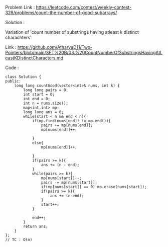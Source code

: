 Problem Link : https://leetcode.com/contest/weekly-contest-328/problems/count-the-number-of-good-subarrays/

Solution : 


Variation of 'count number of substrings having atleast k distinct charachters'

Link : https://github.com/AtharvaD11/Two-Pointers/blob/main/SET%20B/03.%20CountNumberOfSubstringsHavingAtLeastKDistinctCharacters.md

Code :


```
class Solution {
public:
    long long countGood(vector<int>& nums, int k) {
        long long pairs = 0;
        int start = 0;
        int end = 0;
        int n = nums.size();
        map<int,int> mp;
        long long ans = 0;
        while(start < n && end < n){
            if(mp.find(nums[end]) != mp.end()){
                pairs += mp[nums[end]];
                mp[nums[end]]++;
                
            }
            else{
                mp[nums[end]]++;
                
            }
            if(pairs >= k){
                ans += (n - end);
            }
            while(pairs >= k){
                mp[nums[start]]--;
                pairs -= mp[nums[start]];
                if(mp[nums[start]] == 0) mp.erase(nums[start]);
                if(pairs >= k){
                    ans += (n-end);
                }
                start++;
            }
            
            end++;
        }
        return ans;
    }
};
// TC : O(n)

```
